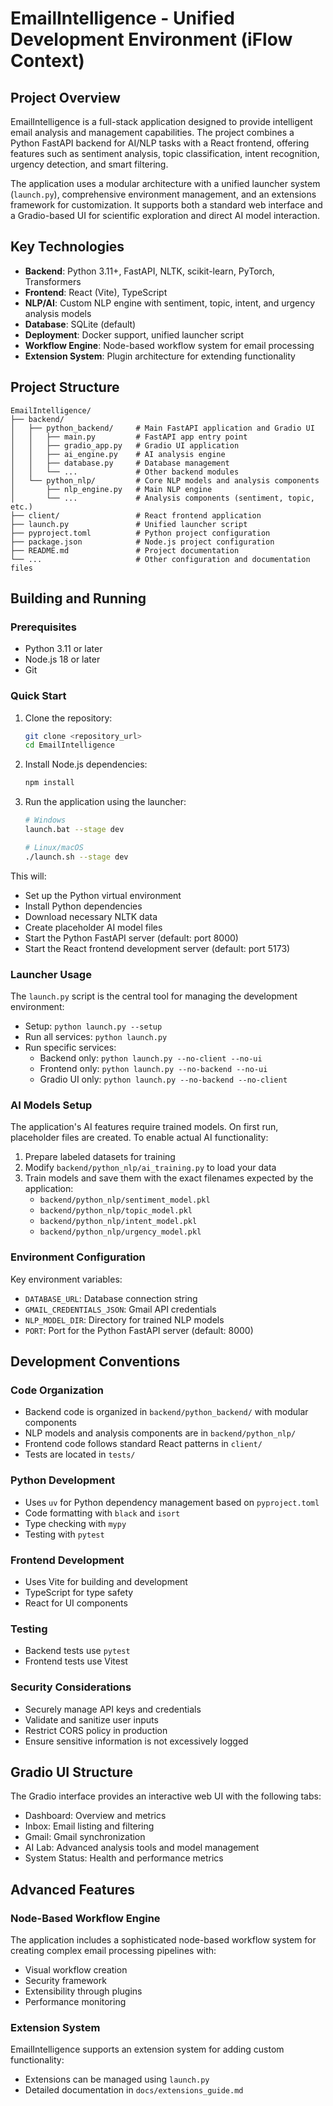 # EmailIntelligence - Unified Development Environment (iFlow Context)

## Project Overview

EmailIntelligence is a full-stack application designed to provide intelligent email analysis and management capabilities. The project combines a Python FastAPI backend for AI/NLP tasks with a React frontend, offering features such as sentiment analysis, topic classification, intent recognition, urgency detection, and smart filtering.

The application uses a modular architecture with a unified launcher system (`launch.py`), comprehensive environment management, and an extensions framework for customization. It supports both a standard web interface and a Gradio-based UI for scientific exploration and direct AI model interaction.

## Key Technologies

- **Backend**: Python 3.11+, FastAPI, NLTK, scikit-learn, PyTorch, Transformers
- **Frontend**: React (Vite), TypeScript
- **NLP/AI**: Custom NLP engine with sentiment, topic, intent, and urgency analysis models
- **Database**: SQLite (default)
- **Deployment**: Docker support, unified launcher script
- **Workflow Engine**: Node-based workflow system for email processing
- **Extension System**: Plugin architecture for extending functionality

## Project Structure

```
EmailIntelligence/
├── backend/
│   ├── python_backend/     # Main FastAPI application and Gradio UI
│   │   ├── main.py         # FastAPI app entry point
│   │   ├── gradio_app.py   # Gradio UI application
│   │   ├── ai_engine.py    # AI analysis engine
│   │   ├── database.py     # Database management
│   │   └── ...             # Other backend modules
│   └── python_nlp/         # Core NLP models and analysis components
│       ├── nlp_engine.py   # Main NLP engine
│       └── ...             # Analysis components (sentiment, topic, etc.)
├── client/                 # React frontend application
├── launch.py               # Unified launcher script
├── pyproject.toml          # Python project configuration
├── package.json            # Node.js project configuration
├── README.md               # Project documentation
└── ...                     # Other configuration and documentation files
```

## Building and Running

### Prerequisites

- Python 3.11 or later
- Node.js 18 or later
- Git

### Quick Start

1. Clone the repository:
   ```bash
   git clone <repository_url>
   cd EmailIntelligence
   ```

2. Install Node.js dependencies:
   ```bash
   npm install
   ```

3. Run the application using the launcher:
   ```bash
   # Windows
   launch.bat --stage dev

   # Linux/macOS
   ./launch.sh --stage dev
   ```

This will:
- Set up the Python virtual environment
- Install Python dependencies
- Download necessary NLTK data
- Create placeholder AI model files
- Start the Python FastAPI server (default: port 8000)
- Start the React frontend development server (default: port 5173)

### Launcher Usage

The `launch.py` script is the central tool for managing the development environment:

- Setup: `python launch.py --setup`
- Run all services: `python launch.py`
- Run specific services:
  - Backend only: `python launch.py --no-client --no-ui`
  - Frontend only: `python launch.py --no-backend --no-ui`
  - Gradio UI only: `python launch.py --no-backend --no-client`

### AI Models Setup

The application's AI features require trained models. On first run, placeholder files are created. To enable actual AI functionality:

1. Prepare labeled datasets for training
2. Modify `backend/python_nlp/ai_training.py` to load your data
3. Train models and save them with the exact filenames expected by the application:
   - `backend/python_nlp/sentiment_model.pkl`
   - `backend/python_nlp/topic_model.pkl`
   - `backend/python_nlp/intent_model.pkl`
   - `backend/python_nlp/urgency_model.pkl`

### Environment Configuration

Key environment variables:
- `DATABASE_URL`: Database connection string
- `GMAIL_CREDENTIALS_JSON`: Gmail API credentials
- `NLP_MODEL_DIR`: Directory for trained NLP models
- `PORT`: Port for the Python FastAPI server (default: 8000)

## Development Conventions

### Code Organization

- Backend code is organized in `backend/python_backend/` with modular components
- NLP models and analysis components are in `backend/python_nlp/`
- Frontend code follows standard React patterns in `client/`
- Tests are located in `tests/`

### Python Development

- Uses `uv` for Python dependency management based on `pyproject.toml`
- Code formatting with `black` and `isort`
- Type checking with `mypy`
- Testing with `pytest`

### Frontend Development

- Uses Vite for building and development
- TypeScript for type safety
- React for UI components

### Testing

- Backend tests use `pytest`
- Frontend tests use Vitest

### Security Considerations

- Securely manage API keys and credentials
- Validate and sanitize user inputs
- Restrict CORS policy in production
- Ensure sensitive information is not excessively logged

## Gradio UI Structure

The Gradio interface provides an interactive web UI with the following tabs:
- Dashboard: Overview and metrics
- Inbox: Email listing and filtering
- Gmail: Gmail synchronization
- AI Lab: Advanced analysis tools and model management
- System Status: Health and performance metrics

## Advanced Features

### Node-Based Workflow Engine

The application includes a sophisticated node-based workflow system for creating complex email processing pipelines with:
- Visual workflow creation
- Security framework
- Extensibility through plugins
- Performance monitoring

### Extension System

EmailIntelligence supports an extension system for adding custom functionality:
- Extensions can be managed using `launch.py`
- Detailed documentation in `docs/extensions_guide.md`